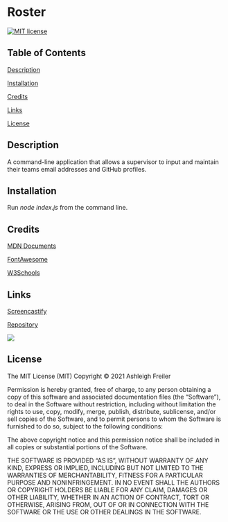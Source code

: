 # Roster

[![MIT license](https://img.shields.io/badge/License-MIT-blue.svg)](https://lbesson.mit-license.org/)

## Table of Contents

[Description](#description)

[Installation](#installation)

[Credits](#credits)

[Links](#links)

[License](#license)

## Description

A command-line application that allows a supervisor to input and maintain their teams email addresses and GitHub profiles.

## Installation

Run _node index.js_ from the command line.

## Credits

[MDN Documents](https://developer.mozilla.org/en-US/docs/Learn)

[FontAwesome](https://fontawesome.com/)

[W3Schools](https://www.w3schools.com)

## Links

[Screencastify](https://drive.google.com/file/d/13-j5tuQoER-FSupJH8Yk5Z53q4jQ0oH9/view)

[Repository](https://github.com/ARFreiler/Roster)

![](https://user-images.githubusercontent.com/75546695/117588824-02c66f80-b0f4-11eb-9c2d-3397595fa86e.png)

## License

The MIT License (MIT) Copyright © 2021 Ashleigh Freiler

Permission is hereby granted, free of charge, to any person obtaining a copy of this software and associated documentation files (the “Software”), to deal in the Software without restriction, including without limitation the rights to use, copy, modify, merge, publish, distribute, sublicense, and/or sell copies of the Software, and to permit persons to whom the Software is furnished to do so, subject to the following conditions:

The above copyright notice and this permission notice shall be included in all copies or substantial portions of the Software.

THE SOFTWARE IS PROVIDED “AS IS”, WITHOUT WARRANTY OF ANY KIND, EXPRESS OR IMPLIED, INCLUDING BUT NOT LIMITED TO THE WARRANTIES OF MERCHANTABILITY, FITNESS FOR A PARTICULAR PURPOSE AND NONINFRINGEMENT. IN NO EVENT SHALL THE AUTHORS OR COPYRIGHT HOLDERS BE LIABLE FOR ANY CLAIM, DAMAGES OR OTHER LIABILITY, WHETHER IN AN ACTION OF CONTRACT, TORT OR OTHERWISE, ARISING FROM, OUT OF OR IN CONNECTION WITH THE SOFTWARE OR THE USE OR OTHER DEALINGS IN THE SOFTWARE.
